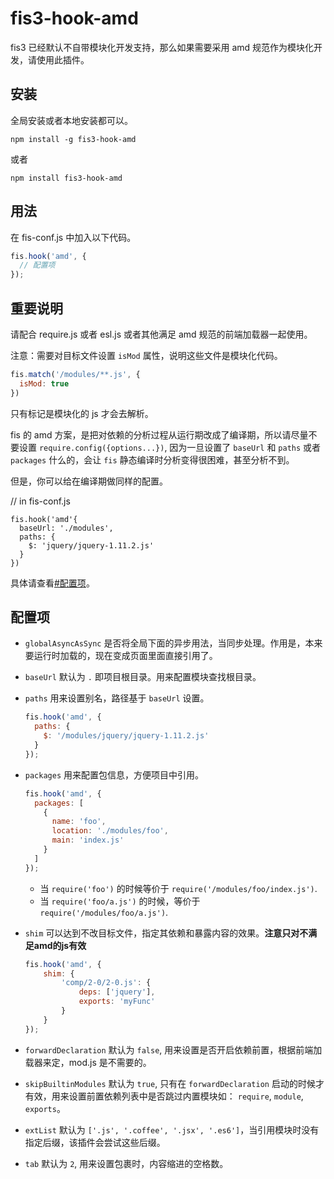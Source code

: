 # fis3-hook-amd

fis3 已经默认不自带模块化开发支持，那么如果需要采用 amd 规范作为模块化开发，请使用此插件。

## 安装

全局安装或者本地安装都可以。

```
npm install -g fis3-hook-amd
```

或者

```
npm install fis3-hook-amd
```

## 用法

在 fis-conf.js 中加入以下代码。


```js
fis.hook('amd', {
  // 配置项
});
```

## 重要说明

请配合 require.js 或者 esl.js 或者其他满足 amd 规范的前端加载器一起使用。

注意：需要对目标文件设置 `isMod` 属性，说明这些文件是模块化代码。


```js
fis.match('/modules/**.js', {
  isMod: true
})
``` 

只有标记是模块化的 js 才会去解析。

fis 的 amd 方案，是把对依赖的分析过程从运行期改成了编译期，所以请尽量不要设置 `require.config({options...})`, 因为一旦设置了 `baseUrl` 和 `paths` 或者 `packages` 什么的，会让 `fis` 静态编译时分析变得很困难，甚至分析不到。

但是，你可以给在编译期做同样的配置。

// in fis-conf.js

```
fis.hook('amd'{
  baseUrl: './modules',
  paths: {
    $: 'jquery/jquery-1.11.2.js'
  }
})
```

具体请查看[#配置项](配置项说明)。

## 配置项

* `globalAsyncAsSync` 是否将全局下面的异步用法，当同步处理。作用是，本来要运行时加载的，现在变成页面里面直接引用了。
* `baseUrl` 默认为 `.` 即项目根目录。用来配置模块查找根目录。
* `paths` 用来设置别名，路径基于 `baseUrl` 设置。
  
  ```js
  fis.hook('amd', {
    paths: {
      $: '/modules/jquery/jquery-1.11.2.js'
    }
  });
  ```
* `packages` 用来配置包信息，方便项目中引用。
  
  ```js
  fis.hook('amd', {
    packages: [
      {
        name: 'foo',
        location: './modules/foo',
        main: 'index.js'
      }
    ]
  });
  ```

  * 当 `require('foo')` 的时候等价于 `require('/modules/foo/index.js')`.
  * 当 `require('foo/a.js')` 的时候，等价于 `require('/modules/foo/a.js')`.
* `shim` 可以达到不改目标文件，指定其依赖和暴露内容的效果。**注意只对不满足amd的js有效**
  
  ```js
  fis.hook('amd', {
      shim: {
          'comp/2-0/2-0.js': {
              deps: ['jquery'],
              exports: 'myFunc'
          }
      }
  });
  ```
* `forwardDeclaration` 默认为 `false`, 用来设置是否开启依赖前置，根据前端加载器来定，mod.js 是不需要的。
* `skipBuiltinModules` 默认为 `true`, 只有在 `forwardDeclaration` 启动的时候才有效，用来设置前置依赖列表中是否跳过内置模块如： `require`, `module`, `exports`。
* `extList` 默认为 `['.js', '.coffee', '.jsx', '.es6']`，当引用模块时没有指定后缀，该插件会尝试这些后缀。
* `tab` 默认为 `2`, 用来设置包裹时，内容缩进的空格数。
